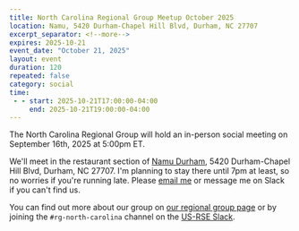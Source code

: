 ```yaml
---
title: North Carolina Regional Group Meetup October 2025
location: Namu, 5420 Durham-Chapel Hill Blvd, Durham, NC 27707
excerpt_separator: <!--more-->
expires: 2025-10-21
event_date: "October 21, 2025"
layout: event
duration: 120
repeated: false
category: social
time:
 - - start: 2025-10-21T17:00:00-04:00
     end: 2025-10-21T19:00:00-04:00
---
```


The North Carolina Regional Group will hold an in-person social meeting on September 16th, 2025 at 5:00pm ET.

<!--more-->

We'll meet in the restaurant section of <a href="https://www.yelp.com/biz/namu-durham">Namu Durham</a>, 5420 Durham-Chapel Hill Blvd, Durham, NC 27707.
I'm planning to stay there until 7pm at least, so no worries if you're running late.
Please <a href="mailto:gaurav@ggvaidya.com">email me</a> or message me on Slack if you can't find us.

You can find out more about our group on <a href="{{ site.baseurl }}/ag/rg-north-carolina/">our regional group page</a>
or by joining the `#rg-north-carolina` channel on the [US-RSE Slack](https://us-rse.org/slack/).

